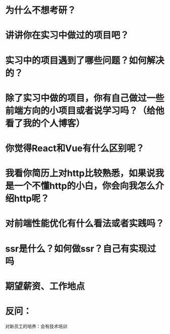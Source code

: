 # 为什么不想考研？
# 讲讲你在实习中做过的项目吧？
# 实习中的项目遇到了哪些问题？如何解决的？
# 除了实习中做的项目，你有自己做过一些前端方向的小项目或者说学习吗？（给他看了我的个人博客）
# 你觉得React和Vue有什么区别呢？
# 我看你简历上对http比较熟悉，如果说我是一个不懂http的小白，你会向我怎么介绍http呢？
# 对前端性能优化有什么看法或者实践吗？
# ssr是什么？如何做ssr？自己有实现过吗
# 期望薪资、工作地点
# 反问：
  对新员工的培养：会有技术培训